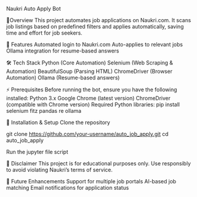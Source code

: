 Naukri Auto Apply Bot

📌Overview
This project automates job applications on Naukri.com. It scans job listings based on predefined filters and applies automatically, saving time and effort for job seekers.

🚀 Features
Automated login to Naukri.com
Auto-applies to relevant jobs
Ollama integration for resume-based answers

🛠️ Tech Stack
Python (Core Automation)
Selenium (Web Scraping & Automation)
BeautifulSoup (Parsing HTML)
ChromeDriver (Browser Automation)
Ollama (Resume-based answers)

⚡ Prerequisites
Before running the bot, ensure you have the following installed:
Python 3.x
Google Chrome (latest version)
ChromeDriver (compatible with Chrome version)
Required Python libraries:
pip install selenium fitz pandas re ollama

🔧 Installation & Setup
Clone the repository

git clone https://github.com/your-username/auto_job_apply.git
cd auto_job_apply

Run the jupyter file script

🛑 Disclaimer
This project is for educational purposes only.
Use responsibly to avoid violating Naukri’s terms of service.

🎯 Future Enhancements
Support for multiple job portals
AI-based job matching
Email notifications for application status
